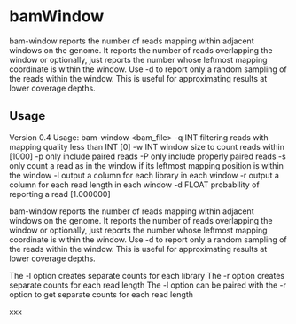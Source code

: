 bamWindow
===========
bam-window reports the number of reads mapping within adjacent windows on the genome.
It reports the number of reads overlapping the window or optionally, just reports the
number whose leftmost mapping coordinate is within the window. Use -d to report only a
random sampling of the reads within the window. This is useful for approximating results
at lower coverage depths.

Usage
-----

Version 0.4
Usage: bam-window <bam_file>
        -q INT    filtering reads with mapping quality less than INT [0]
        -w INT    window size to count reads within [1000]
        -p        only include paired reads
        -P        only include properly paired reads
        -s        only count a read as in the window if its leftmost
                  mapping position is within the window
        -l        output a column for each library in each window
        -r        output a column for each read length in each window
        -d FLOAT  probability of reporting a read [1.000000]

bam-window reports the number of reads mapping within adjacent windows on the genome.
It reports the number of reads overlapping the window or optionally, just reports the
number whose leftmost mapping coordinate is within the window. Use -d to report only a
random sampling of the reads within the window. This is useful for approximating results
at lower coverage depths.

The -l option creates separate counts for each library
The -r option creates separate counts for each read length
The -l option can be paired with the -r option to get separate counts for each read length


xxx

